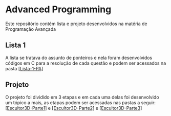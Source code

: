 # Advanced Programming
Este repositório contém lista e projeto desenvolvidos na matéria de Programação Avançada
## Lista 1
A lista se tratava do assunto de ponteiros e nela foram desenvolvidos códigos em C para a resolução de cada questão e podem ser acessados na pasta [[Lista-1-PA]](https://github.com/TeophiloVitor/advanced_programming/tree/main/Lista-1-PA)
## Projeto
O projeto foi dividido em 3 etapas e em cada uma delas foi desenvolvido um tópico a mais, as etapas podem ser acessadas nas pastas a seguir: [[Escultor3D-Parte1]](https://github.com/TeophiloVitor/advanced_programming/tree/main/Escultor3D-Parte1) e [[Escultor3D-Parte2]](https://github.com/TeophiloVitor/advanced_programming/tree/main/Escultor3D-Parte2) e [[Escultor3D-Parte3]](https://github.com/TeophiloVitor/advanced_programming/tree/main/Escultor3D-Parte3) 
